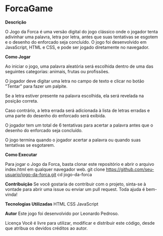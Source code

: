 # ForcaGame

**Descrição**

O Jogo da Forca é uma versão digital do jogo clássico onde o jogador tenta adivinhar uma palavra, letra por letra, antes que suas tentativas se esgotem e o desenho do enforcado seja concluído. O jogo foi desenvolvido em JavaScript, HTML e CSS, e pode ser jogado diretamente no navegador.

**Como Jogar**

Ao iniciar o jogo, uma palavra aleatória será escolhida dentro de uma das seguintes categorias: animais, frutas ou profissões.

O jogador deve digitar uma letra no campo de texto e clicar no botão "Tentar" para fazer um palpite.

Se a letra estiver presente na palavra escolhida, ela será revelada na posição correta.

Caso contrário, a letra errada será adicionada à lista de letras erradas e uma parte do desenho do enforcado será exibida.

O jogador tem um total de 6 tentativas para acertar a palavra antes que o desenho do enforcado seja concluído.

O jogo termina quando o jogador acertar a palavra ou quando suas tentativas se esgotarem.

**Como Executar**

Para jogar o Jogo da Forca, basta clonar este repositório e abrir o arquivo index.html em qualquer navegador web.
git clone https://github.com/seu-usuario/jogo-da-forca.git
cd jogo-da-forca

**Contribuição**
Se você gostaria de contribuir com o projeto, sinta-se à vontade para abrir uma issue ou enviar um pull request. Toda ajuda é bem-vinda!

**Tecnologias Utilizadas**
HTML
CSS
JavaScript

**Autor**
Este jogo foi desenvolvido por Leonardo Pedroso.

Licença
Você é livre para utilizar, modificar e distribuir este código, desde que atribua os devidos créditos ao autor.
